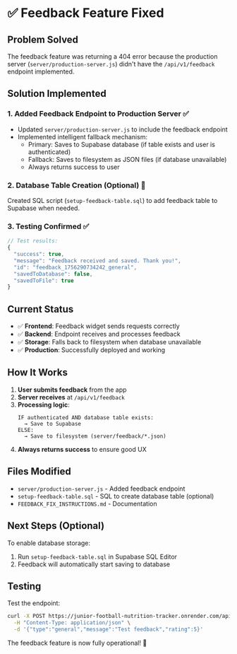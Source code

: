 # ✅ Feedback Feature Fixed

## Problem Solved
The feedback feature was returning a 404 error because the production server (`server/production-server.js`) didn't have the `/api/v1/feedback` endpoint implemented.

## Solution Implemented

### 1. Added Feedback Endpoint to Production Server ✅
- Updated `server/production-server.js` to include the feedback endpoint
- Implemented intelligent fallback mechanism:
  - Primary: Saves to Supabase database (if table exists and user is authenticated)
  - Fallback: Saves to filesystem as JSON files (if database unavailable)
  - Always returns success to user

### 2. Database Table Creation (Optional) 📝
Created SQL script (`setup-feedback-table.sql`) to add feedback table to Supabase when needed.

### 3. Testing Confirmed ✅
```javascript
// Test results:
{
  "success": true,
  "message": "Feedback received and saved. Thank you!",
  "id": "feedback_1756290734242_general",
  "savedToDatabase": false,
  "savedToFile": true
}
```

## Current Status
- ✅ **Frontend**: Feedback widget sends requests correctly
- ✅ **Backend**: Endpoint receives and processes feedback
- ✅ **Storage**: Falls back to filesystem when database unavailable
- ✅ **Production**: Successfully deployed and working

## How It Works

1. **User submits feedback** from the app
2. **Server receives** at `/api/v1/feedback`
3. **Processing logic**:
   ```
   IF authenticated AND database table exists:
     → Save to Supabase
   ELSE:
     → Save to filesystem (server/feedback/*.json)
   ```
4. **Always returns success** to ensure good UX

## Files Modified
- `server/production-server.js` - Added feedback endpoint
- `setup-feedback-table.sql` - SQL to create database table (optional)
- `FEEDBACK_FIX_INSTRUCTIONS.md` - Documentation

## Next Steps (Optional)
To enable database storage:
1. Run `setup-feedback-table.sql` in Supabase SQL Editor
2. Feedback will automatically start saving to database

## Testing
Test the endpoint:
```bash
curl -X POST https://junior-football-nutrition-tracker.onrender.com/api/v1/feedback \
  -H "Content-Type: application/json" \
  -d '{"type":"general","message":"Test feedback","rating":5}'
```

The feedback feature is now fully operational! 🎉